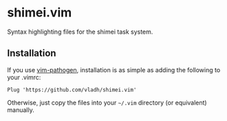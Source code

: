 # shimei.vim

Syntax highlighting files for the shimei task system.

## Installation

If you use [vim-pathogen](https://github.com/tpope/vim-pathogen), installation is as simple as adding the following to
your .vimrc:

```
Plug 'https://github.com/vladh/shimei.vim'
```

Otherwise, just copy the files into your `~/.vim` directory (or equivalent) manually.
